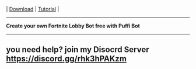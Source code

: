 
    

| [Download](https://github.com/SkyAlumnyDev/Fortnite-Lobby-Bot/releases/tag/1.0.0.0) | [Tutorial](https://github.com/SkyAlumnyDev/Fortnite-Lobby-Bot/blob/master/Tutorial.md) |


</div>

---

**Create your own Fortnite Lobby Bot free with Puffi Bot**

---
**you  need help? join my Disocrd Server https://discord.gg/rhk3hPAKzm**
---

